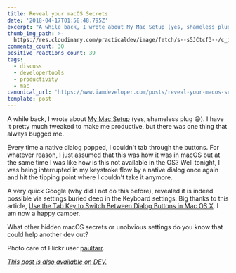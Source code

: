 ```yaml
---
title: Reveal your macOS Secrets
date: '2018-04-17T01:58:48.795Z'
excerpt: "A while back, I wrote about My Mac Setup (yes, shameless plug \U0001F604). I have it pretty much tweaked to ma..."
thumb_img_path: >-
  https://res.cloudinary.com/practicaldev/image/fetch/s--s5JCtcf3--/c_imagga_scale,f_auto,fl_progressive,h_420,q_auto,w_1000/https://thepracticaldev.s3.amazonaws.com/i/bcz0ib9rl1ddretjo9xl.jpg
comments_count: 30
positive_reactions_count: 39
tags:
  - discuss
  - developertools
  - productivity
  - mac
canonical_url: 'https://www.iamdeveloper.com/posts/reveal-your-macos-secrets-4d0i/'
template: post
---
```



A while back, I wrote about [My Mac Setup](https://mac.iamdeveloper.com) (yes, shameless plug 😄). I have it pretty much tweaked to make me productive, but there was one thing that always bugged me.

Every time a native dialog popped, I couldn't tab through the buttons. For whatever reason, I just assumed that this was how it was in macOS but at the same time I was like how is this not available in the OS? Well tonight, I was being interrupted in my keystroke flow by a native dialog once again and hit the tipping point where I couldn't take it anymore.

A very quick Google (why did I not do this before), revealed it is indeed possible via settings buried deep in the Keyboard settings. Big thanks to this article, [Use the Tab Key to Switch Between Dialog Buttons in Mac OS X](http://osxdaily.com/2010/02/26/use-the-tab-key-to-switch-between-dialog-buttons-in-mac-os-x). I am now a happy camper.

What other hidden macOS secrets or unobvious settings do you know that could help another dev out?

Photo care of Flickr user [paultarr](https://www.flickr.com/photos/92442726@N02/8402765138/in/photolist-dNwnk1-641NHp-dN1SXG-7LEZYr-5KUUA-3ngBht-dcKg1C-bzrxia-a5iTaN-7crwgb-4TyiFu-4MjV7t-6WhpgR-9dg9cs-9hDBt5-5aSRmz-iUTtod-2Fruqc-su653-4tidA7-5Z5j7o-9dyevR-8Bm7iV-jojh6-4oaDnu-7FSUUK-6Qw2JB-jmSyA-cdqTXL-FGhpu-6CyVD5-7R4V7K-9GaUZK-6AzevT-5Jvhc4-81Sjv5-9cBUkA-7JNFNx-yChoD-4aQedB-8tsh3J-oUXdD1-b8JDKT-MF4mw-EPGVfP-Dy95RZ-7f4A8v-auDMJc-fpMrkj-aWxnUe).

*[This post is also available on DEV.](https://dev.to/nickytonline/reveal-your-macos-secrets-4d0i)*


<script>
const parent = document.getElementsByTagName('head')[0];
const script = document.createElement('script');
script.type = 'text/javascript';
script.src = 'https://cdnjs.cloudflare.com/ajax/libs/iframe-resizer/4.1.1/iframeResizer.min.js';
script.charset = 'utf-8';
script.onload = function() {
    window.iFrameResize({}, '.liquidTag');
};
parent.appendChild(script);
</script>    
